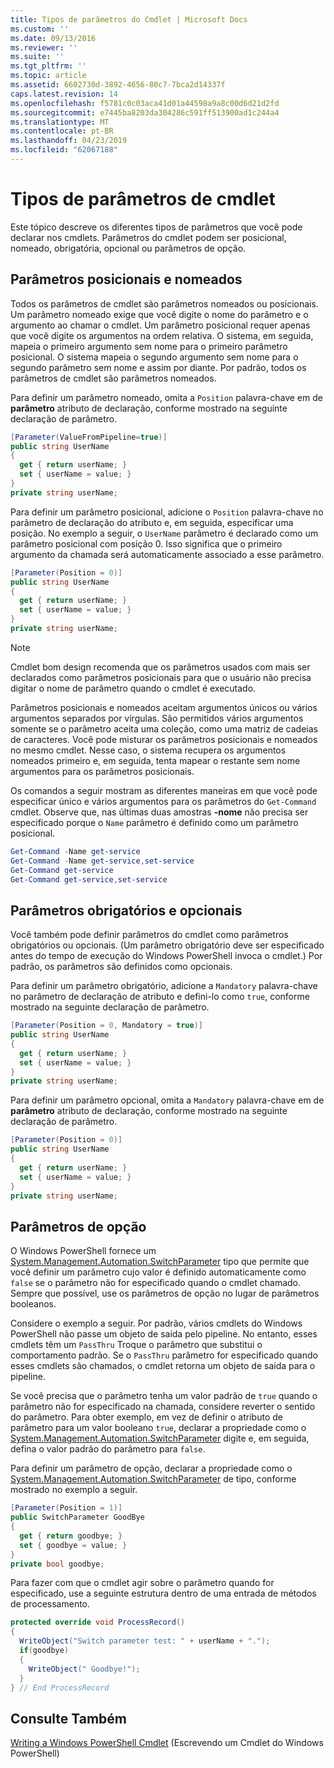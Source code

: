 ```yaml
---
title: Tipos de parâmetros do Cmdlet | Microsoft Docs
ms.custom: ''
ms.date: 09/13/2016
ms.reviewer: ''
ms.suite: ''
ms.tgt_pltfrm: ''
ms.topic: article
ms.assetid: 6602730d-3892-4656-80c7-7bca2d14337f
caps.latest.revision: 14
ms.openlocfilehash: f5781c0c03aca41d01a44598a9a8c00d6d21d2fd
ms.sourcegitcommit: e7445ba8203da304286c591ff513900ad1c244a4
ms.translationtype: MT
ms.contentlocale: pt-BR
ms.lasthandoff: 04/23/2019
ms.locfileid: "62067188"
---
```

# <a name="types-of-cmdlet-parameters"></a>Tipos de parâmetros de cmdlet

Este tópico descreve os diferentes tipos de parâmetros que você pode declarar nos cmdlets. Parâmetros do cmdlet podem ser posicional, nomeado, obrigatória, opcional ou parâmetros de opção.

## <a name="positional-and-named-parameters"></a>Parâmetros posicionais e nomeados

Todos os parâmetros de cmdlet são parâmetros nomeados ou posicionais. Um parâmetro nomeado exige que você digite o nome do parâmetro e o argumento ao chamar o cmdlet. Um parâmetro posicional requer apenas que você digite os argumentos na ordem relativa. O sistema, em seguida, mapeia o primeiro argumento sem nome para o primeiro parâmetro posicional. O sistema mapeia o segundo argumento sem nome para o segundo parâmetro sem nome e assim por diante. Por padrão, todos os parâmetros de cmdlet são parâmetros nomeados.

Para definir um parâmetro nomeado, omita a `Position` palavra-chave em de **parâmetro** atributo de declaração, conforme mostrado na seguinte declaração de parâmetro.

```csharp
[Parameter(ValueFromPipeline=true)]
public string UserName
{
  get { return userName; }
  set { userName = value; }
}
private string userName;
```

Para definir um parâmetro posicional, adicione o `Position` palavra-chave no parâmetro de declaração do atributo e, em seguida, especificar uma posição. No exemplo a seguir, o `UserName` parâmetro é declarado como um parâmetro posicional com posição 0. Isso significa que o primeiro argumento da chamada será automaticamente associado a esse parâmetro.

```csharp
[Parameter(Position = 0)]
public string UserName
{
  get { return userName; }
  set { userName = value; }
}
private string userName;
```

> [!NOTE]
> Cmdlet bom design recomenda que os parâmetros usados com mais ser declarados como parâmetros posicionais para que o usuário não precisa digitar o nome de parâmetro quando o cmdlet é executado.

Parâmetros posicionais e nomeados aceitam argumentos únicos ou vários argumentos separados por vírgulas. São permitidos vários argumentos somente se o parâmetro aceita uma coleção, como uma matriz de cadeias de caracteres. Você pode misturar os parâmetros posicionais e nomeados no mesmo cmdlet. Nesse caso, o sistema recupera os argumentos nomeados primeiro e, em seguida, tenta mapear o restante sem nome argumentos para os parâmetros posicionais.

Os comandos a seguir mostram as diferentes maneiras em que você pode especificar único e vários argumentos para os parâmetros do `Get-Command` cmdlet. Observe que, nas últimas duas amostras **-nome** não precisa ser especificado porque o `Name` parâmetro é definido como um parâmetro posicional.

```powershell
Get-Command -Name get-service
Get-Command -Name get-service,set-service
Get-Command get-service
Get-Command get-service,set-service
```

## <a name="mandatory-and-optional-parameters"></a>Parâmetros obrigatórios e opcionais

Você também pode definir parâmetros do cmdlet como parâmetros obrigatórios ou opcionais. (Um parâmetro obrigatório deve ser especificado antes do tempo de execução do Windows PowerShell invoca o cmdlet.)  Por padrão, os parâmetros são definidos como opcionais.

Para definir um parâmetro obrigatório, adicione a `Mandatory` palavra-chave no parâmetro de declaração de atributo e defini-lo como `true`, conforme mostrado na seguinte declaração de parâmetro.

```csharp
[Parameter(Position = 0, Mandatory = true)]
public string UserName
{
  get { return userName; }
  set { userName = value; }
}
private string userName;
```

Para definir um parâmetro opcional, omita a `Mandatory` palavra-chave em de **parâmetro** atributo de declaração, conforme mostrado na seguinte declaração de parâmetro.

```csharp
[Parameter(Position = 0)]
public string UserName
{
  get { return userName; }
  set { userName = value; }
}
private string userName;
```

## <a name="switch-parameters"></a>Parâmetros de opção

O Windows PowerShell fornece um [System.Management.Automation.SwitchParameter](/dotnet/api/System.Management.Automation.SwitchParameter) tipo que permite que você definir um parâmetro cujo valor é definido automaticamente como `false` se o parâmetro não for especificado quando o cmdlet chamado. Sempre que possível, use os parâmetros de opção no lugar de parâmetros booleanos.

Considere o exemplo a seguir. Por padrão, vários cmdlets do Windows PowerShell não passe um objeto de saída pelo pipeline. No entanto, esses cmdlets têm um `PassThru` Troque o parâmetro que substitui o comportamento padrão. Se o `PassThru` parâmetro for especificado quando esses cmdlets são chamados, o cmdlet retorna um objeto de saída para o pipeline.

Se você precisa que o parâmetro tenha um valor padrão de `true` quando o parâmetro não for especificado na chamada, considere reverter o sentido do parâmetro. Para obter exemplo, em vez de definir o atributo de parâmetro para um valor booleano `true`, declarar a propriedade como o [System.Management.Automation.SwitchParameter](/dotnet/api/System.Management.Automation.SwitchParameter) digite e, em seguida, defina o valor padrão do parâmetro para `false`.

Para definir um parâmetro de opção, declarar a propriedade como o [System.Management.Automation.SwitchParameter](/dotnet/api/System.Management.Automation.SwitchParameter) de tipo, conforme mostrado no exemplo a seguir.

```csharp
[Parameter(Position = 1)]
public SwitchParameter GoodBye
{
  get { return goodbye; }
  set { goodbye = value; }
}
private bool goodbye;
```

Para fazer com que o cmdlet agir sobre o parâmetro quando for especificado, use a seguinte estrutura dentro de uma entrada de métodos de processamento.

```csharp
protected override void ProcessRecord()
{
  WriteObject("Switch parameter test: " + userName + ".");
  if(goodbye)
  {
    WriteObject(" Goodbye!");
  }
} // End ProcessRecord
```

## <a name="see-also"></a>Consulte Também

[Writing a Windows PowerShell Cmdlet](./writing-a-windows-powershell-cmdlet.md) (Escrevendo um Cmdlet do Windows PowerShell)
